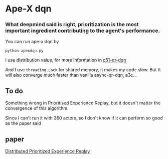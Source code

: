 # Ape-X dqn

### What deepmind said is right, prioritization is the most important ingredient contributing to the agent's performance.

You can run ape-x dqn by
```
python apexdqn.py
```

I use distribution value, for more information in [c51-qr-dqn](https://github.com/LihaoR/c51-qr-dqn)

And I use ```threading.Lock``` for shared memory, it makes my code slow. But tt will also converge much faster than vanilla async-qr-dqn, a3c...

## To do

Something wrong in Prioritised Experience Replay, but it doesn't matter the convergence of this algorithm.

Since I can't run it with 360 actors, so I don't know if it can perform so good as the paper said

## paper

[Distributed Prioritized Experience Replay](https://arxiv.org/abs/1803.00933)
